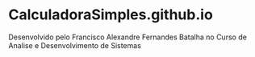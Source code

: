 # CalculadoraSimples.github.io
Desenvolvido pelo Francisco Alexandre Fernandes Batalha no Curso de Analise e Desenvolvimento de Sistemas

